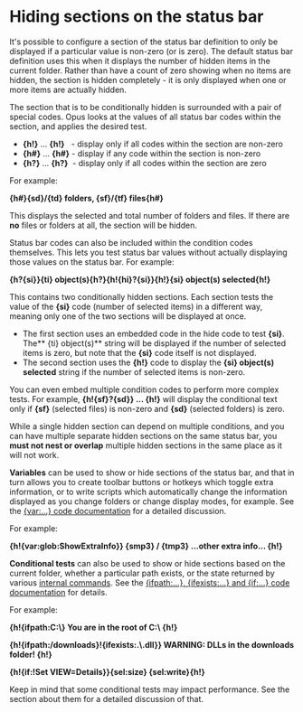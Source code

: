 # Hiding sections on the status bar

It's possible to configure a section of the status bar definition to only be displayed if a particular value is non-zero (or is zero). The default status bar definition uses this when it displays the number of hidden items in the current folder. Rather than have a count of zero showing when no items are hidden, the section is hidden completely - it is only displayed when one or more items are actually hidden.

The section that is to be conditionally hidden is surrounded with a pair of special codes. Opus looks at the values of all status bar codes within the section, and applies the desired test.

- **{h!}** ... **{h!}**   - display only if all codes within the section are non-zero
- **{h#}** ... **{h#}** - display if any code within the section is non-zero
- **{h?}** ... **{h?}**  - display only if all codes within the section are zero

For example:

**{h#}{sd}/{td} folders, {sf}/{tf} files{h#}**

This displays the selected and total number of folders and files. If there are **no** files or folders at all, the section will be hidden.

Status bar codes can also be included within the condition codes themselves. This lets you test status bar values without actually displaying those values on the status bar. For example:

**{h?{si}}{ti} object(s){h?}{h!{hi}?{si}}{h!}{si} object(s) selected{h!}**

This contains two conditionally hidden sections. Each section tests the value of the **{si}** code (number of selected items) in a different way, meaning only one of the two sections will be displayed at once.

- The first section uses an embedded code in the hide code to test **{si}**. The\*\* {ti} object(s)\*\* string will be displayed if the number of selected items is zero, but note that the **{si}** code itself is not displayed.
- The second section uses the **{h!}** code to display the **{si} object(s) selected** string if the number of selected items is non-zero.

You can even embed multiple condition codes to perform more complex tests. For example, **{h!{sf}?{sd}} ... {h!}** will display the conditional text only if **{sf}** (selected files) is non-zero and **{sd}** (selected folders) is zero.

While a single hidden section can depend on multiple conditions, and you can have multiple separate hidden sections on the same status bar, you **must not nest or overlap** multiple hidden sections in the same place as it will not work.

**Variables** can be used to show or hide sections of the status bar, and that in turn allows you to create toolbar buttons or hotkeys which toggle extra information, or to write scripts which automatically change the information displayed as you change folders or change display modes, for example. See the [{var:...} code documentation](other_codes.md) for a detailed discussion.

For example:

**{h!{var:glob:ShowExtraInfo}} {smp3} / {tmp3} ...other extra info... {h!}**

**Conditional tests** can also be used to show or hide sections based on the current folder, whether a particular path exists, or the state returned by various [internal commands](../command_reference/internal_commands/README.md). See the [{ifpath:...}, {ifexists:...} and {if:...} code documentation](other_codes.md) for details.

For example:

**{h!{ifpath:C:\\} You are in the root of C:\\ {h!}**

**{h!{ifpath:/downloads}!{ifexists:.\\.dll}} WARNING: DLLs in the downloads folder! {h!}**

**{h!{if:!Set VIEW=Details}}{sel:size} {sel:write}{h!}**

Keep in mind that some conditional tests may impact performance. See the section about them for a detailed discussion of that.
